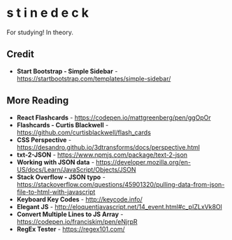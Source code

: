 # s t i n e d e c k

For studying! In theory.

## Credit

* **Start Bootstrap - Simple Sidebar** - https://startbootstrap.com/templates/simple-sidebar/

## More Reading
* **React Flashcards** - https://codepen.io/mattgreenberg/pen/ggOpOr
* **Flashcards - Curtis Blackwell** - https://github.com/curtisblackwell/flash_cards
* **CSS Perspective** - https://desandro.github.io/3dtransforms/docs/perspective.html
* **txt-2-JSON** - https://www.npmjs.com/package/text-2-json
* **Working with JSON data** - https://developer.mozilla.org/en-US/docs/Learn/JavaScript/Objects/JSON
* **Stack Overflow - JSON typo** - https://stackoverflow.com/questions/45901320/pulling-data-from-json-file-to-html-with-javascript
* **Keyboard Key Codes** - http://keycode.info/
* **Elegant JS** - http://eloquentjavascript.net/14_event.html#c_pIZLxVk8Ol
* **Convert Multiple Lines to JS Array** - https://codepen.io/franciskim/pen/eNjrpR
* **RegEx Tester** - https://regex101.com/